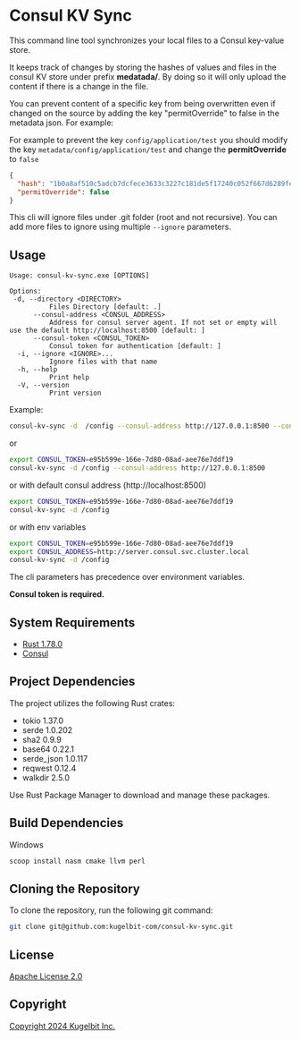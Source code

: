 # Consul KV Sync

This command line tool synchronizes your local files to a Consul key-value store.

It keeps track of changes by storing the hashes of values and files in the consul KV store under prefix **medatada/**.
By doing so it will only upload the content if there is a change in the file.

You can prevent content of a specific key from being overwritten even if changed on the source by adding the key "permitOverride" to false in the metadata json. For example:

For example to prevent the key `config/application/test` you should modify the key `metadata/config/application/test` and change the **permitOverride** to `false`

```json
{
  "hash": "1b0a8af510c5adcb7dcfece3633c3227c181de5f17240c052f667d6289fe9258",
  "permitOverride": false
}
```

This cli will ignore files under .git folder (root and not recursive). You can add more files to ignore using multiple `--ignore` parameters.

## Usage

```text
Usage: consul-kv-sync.exe [OPTIONS]

Options:
 -d, --directory <DIRECTORY>
          Files Directory [default: .]
      --consul-address <CONSUL_ADDRESS>
          Address for consul server agent. If not set or empty will use the default http://localhost:8500 [default: ]
      --consul-token <CONSUL_TOKEN>
          Consul token for authentication [default: ]
  -i, --ignore <IGNORE>...
          Ignore files with that name
  -h, --help
          Print help
  -V, --version
          Print version

```

Example:

```bash
consul-kv-sync -d  /config --consul-address http://127.0.0.1:8500 --consul-token e95b599e-166e-7d80-08ad-aee76e7ddf19
```

or

```bash
export CONSUL_TOKEN=e95b599e-166e-7d80-08ad-aee76e7ddf19
consul-kv-sync -d /config --consul-address http://127.0.0.1:8500
```

or with default consul address (http://localhost:8500)

```bash
export CONSUL_TOKEN=e95b599e-166e-7d80-08ad-aee76e7ddf19
consul-kv-sync -d /config
```

or with env variables

```bash
export CONSUL_TOKEN=e95b599e-166e-7d80-08ad-aee76e7ddf19
export CONSUL_ADDRESS=http://server.consul.svc.cluster.local
consul-kv-sync -d /config
```

The cli parameters has precedence over environment variables.

**Consul token is required.**

## System Requirements

- [Rust 1.78.0](https://www.rust-lang.org/tools/install)
- [Consul](https://www.consul.io/downloads)

## Project Dependencies

The project utilizes the following Rust crates:

- tokio 1.37.0
- serde 1.0.202
- sha2 0.9.9
- base64 0.22.1
- serde_json 1.0.117
- reqwest 0.12.4
- walkdir 2.5.0

Use Rust Package Manager to download and manage these packages.

## Build Dependencies

Windows
```powershell
scoop install nasm cmake llvm perl
```

## Cloning the Repository

To clone the repository, run the following git command:

```bash
git clone git@github.com:kugelbit-com/consul-kv-sync.git
```

## License

[Apache License 2.0](LICENSE)

## Copyright

[Copyright 2024 Kugelbit Inc.](AUTHORS)